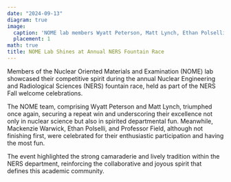 ```yaml
---
date: "2024-09-13"
diagram: true
image:
  caption: 'NOME lab members Wyatt Peterson, Matt Lynch, Ethan Polselli, Mackenzie Warwick, and Prof. Field participate in the NERS fountain race, celebrating a blend of scientific achievement and departmental camaraderie.'
  placement: 1
math: true
title: NOME Lab Shines at Annual NERS Fountain Race
---
```


Members of the Nuclear Oriented Materials and Examination (NOME) lab showcased their competitive spirit during the annual Nuclear Engineering and Radiological Sciences (NERS) fountain race, held as part of the NERS Fall welcome celebrations.

The NOME team, comprising Wyatt Peterson and Matt Lynch, triumphed once again, securing a repeat win and underscoring their excellence not only in nuclear science but also in spirited departmental fun. Meanwhile, Mackenzie Warwick, Ethan Polselli, and Professor Field, although not finishing first, were celebrated for their enthusiastic participation and having the most fun.

The event highlighted the strong camaraderie and lively tradition within the NERS department, reinforcing the collaborative and joyous spirit that defines this academic community.